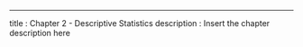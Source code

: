 --- 
title       : Chapter 2 - Descriptive Statistics
description : Insert the chapter description here